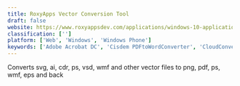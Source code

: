 ```yaml
---
title: RoxyApps Vector Conversion Tool
draft: false 
website: https://www.roxyappsdev.com/applications/windows-10-applications/5/vector-conversion-tool
classification: ['']
platform: ['Web', 'Windows', 'Windows Phone']
keywords: ['Adobe Acrobat DC', 'Cisdem PDFtoWordConverter', 'CloudConvert', 'Free PDF Compressor', 'HRCloud2', 'Online Convert', 'PDF Candy', 'PDF Conversion Tool', 'PDF Converter Elite', 'PPT Conversion Tool', 'Reduce PDF Size', 'Smallpdf', 'Vector Conversion Tool', 'WeCompress', 'Wide Angle PDF Converter']
---
```

Converts svg, ai, cdr, ps, vsd, wmf and other vector files to png, pdf, ps, wmf, eps and back